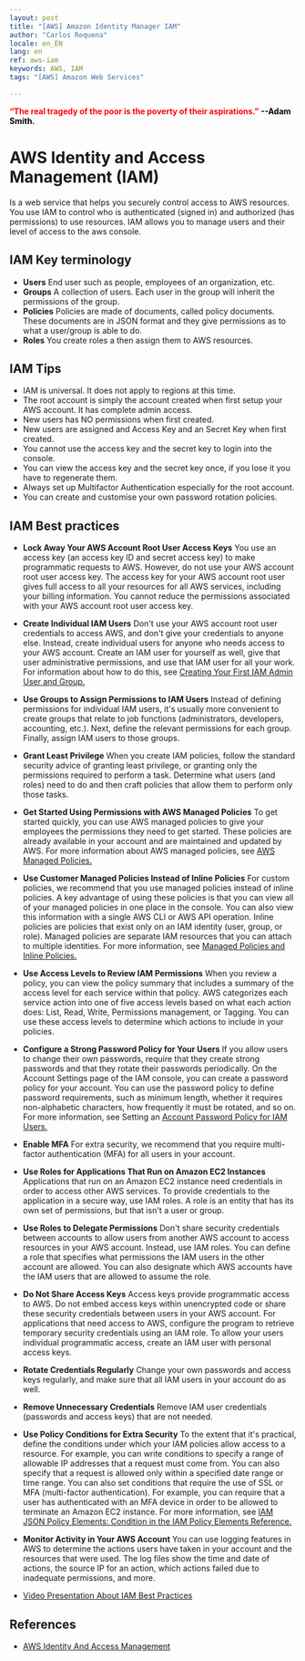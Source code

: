 ```yaml
---
layout: post
title: "[AWS] Amazon Identity Manager IAM"
author: "Carlos Requena"
locale: en_EN
lang: en
ref: aws-iam
keywords: AWS, IAM
tags: "[AWS] Amazon Web Services"

---
```


<span style="color:red">**“The real tragedy of the poor is the poverty of their aspirations.”**</span>
<span style="color:black;font-weight: bold">--Adam Smith.</span>

# AWS Identity and Access Management (IAM) 
Is a web service that helps you securely control access to AWS resources. You use IAM to control who is authenticated (signed in) and authorized (has permissions) 
to use resources. IAM allows you to manage users and their level of access to the aws console.

## IAM Key terminology

*   **Users** End user such as people, employees of an organization, etc.    
*   **Groups** A collection of users. Each user in the group will inherit the permissions of the group.  
*   **Policies** Policies are made of documents, called policy documents. These documents are in JSON format and they give permissions as to what a user/group is able
to do.  
*   **Roles** You create roles a then assign them to AWS resources.

## IAM Tips

*   IAM is universal. It does not apply to regions at this time.
*   The root account is simply the account created when first setup your AWS account. It has complete admin access.
*   New users has NO permissions when first created.
*   New users are assigned and Access Key and an Secret Key when first created.
*   You cannot use the access key and the secret key to login into the console.
*   You can view the access key and the secret key once, if you lose it you have to regenerate them.
*   Always set up Multifactor Authentication especially for the root account.
*   You can create and customise your own password rotation policies.

## IAM Best practices
*   **Lock Away Your AWS Account Root User Access Keys** You use an access key (an access key ID and secret access key) to make programmatic requests to AWS. However, do not use 
your AWS account root user access key. The access key for your AWS account root user gives full access to all your resources for all AWS services, including your billing information. 
You cannot reduce the permissions associated with your AWS account root user access key. 

*   **Create Individual IAM Users** Don't use your AWS account root user credentials to access AWS, and don't give your credentials to anyone else. Instead, create individual users 
for anyone who needs access to your AWS account. Create an IAM user for yourself as well, give that user administrative permissions, and use that IAM user for all your work. 
For information about how to do this, see [Creating Your First IAM Admin User and Group.](https://docs.aws.amazon.com/IAM/latest/UserGuide/getting-started_create-admin-group.html)

*   **Use Groups to Assign Permissions to IAM Users** Instead of defining permissions for individual IAM users, it's usually more convenient 
to create groups that relate to job functions (administrators, developers, accounting, etc.). Next, define the relevant permissions for each 
group. Finally, assign IAM users to those groups.

*   **Grant Least Privilege** When you create IAM policies, follow the standard security advice of granting least privilege, or granting only
the permissions required to perform a task. Determine what users (and roles) need to do and then craft policies that allow them to perform only 
those tasks. 

*   **Get Started Using Permissions with AWS Managed Policies** To get started quickly, you can use AWS managed policies to give your employees 
the permissions they need to get started. These policies are already available in your account and are maintained and updated by AWS. For more 
information about AWS managed policies, see [AWS Managed Policies.](https://docs.aws.amazon.com/IAM/latest/UserGuide/access_policies_managed-vs-inline.html#aws-managed-policies)

*   **Use Customer Managed Policies Instead of Inline Policies** For custom policies, we recommend that you use managed policies instead of inline 
policies. A key advantage of using these policies is that you can view all of your managed policies in one place in the console. You can also 
view this information with a single AWS CLI or AWS API operation. Inline policies are policies that exist only on an IAM identity 
(user, group, or role). Managed policies are separate IAM resources that you can attach to multiple identities. For more information, 
see [Managed Policies and Inline Policies.](https://docs.aws.amazon.com/IAM/latest/UserGuide/access_policies_managed-vs-inline.html)

*   **Use Access Levels to Review IAM Permissions** When you review a policy, you can view the policy summary that includes a summary 
of the access level for each service within that policy. AWS categorizes each service action into one of five access levels based on 
what each action does: List, Read, Write, Permissions management, or Tagging. You can use these access levels to determine which actions 
to include in your policies. 

*   **Configure a Strong Password Policy for Your Users** If you allow users to change their own passwords, require that they create 
strong passwords and that they rotate their passwords periodically. On the Account Settings page of the IAM console, you can create a 
password policy for your account. You can use the password policy to define password requirements, such as minimum length, whether it 
requires non-alphabetic characters, how frequently it must be rotated, and so on. 
For more information, see Setting an [Account Password Policy for IAM Users.](https://docs.aws.amazon.com/IAM/latest/UserGuide/id_credentials_passwords_account-policy.html)

*   **Enable MFA** For extra security, we recommend that you require multi-factor authentication (MFA) for all users in your account.

*   **Use Roles for Applications That Run on Amazon EC2 Instances** Applications that run on an Amazon EC2 instance need credentials 
in order to access other AWS services. To provide credentials to the application in a secure way, use IAM roles. A role is an entity 
that has its own set of permissions, but that isn't a user or group.

*   **Use Roles to Delegate Permissions** Don't share security credentials between accounts to allow users from another AWS account to 
access resources in your AWS account. Instead, use IAM roles. You can define a role that specifies what permissions the IAM users in the 
other account are allowed. You can also designate which AWS accounts have the IAM users that are allowed to assume the role.

*   **Do Not Share Access Keys** Access keys provide programmatic access to AWS. Do not embed access keys within unencrypted code or 
share these security credentials between users in your AWS account. For applications that need access to AWS, configure the program to 
retrieve temporary security credentials using an IAM role. To allow your users individual programmatic access, create an IAM user with 
personal access keys.

*   **Rotate Credentials Regularly** Change your own passwords and access keys regularly, and make sure that all IAM users in your 
account do as well.

*   **Remove Unnecessary Credentials** Remove IAM user credentials (passwords and access keys) that are not needed. 

*   **Use Policy Conditions for Extra Security** To the extent that it's practical, define the conditions under which your IAM policies 
allow access to a resource. For example, you can write conditions to specify a range of allowable IP addresses that a request must come from. 
You can also specify that a request is allowed only within a specified date range or time range. You can also set conditions that require 
the use of SSL or MFA (multi-factor authentication). For example, you can require that a user has authenticated with an MFA device in order 
to be allowed to terminate an Amazon EC2 instance. 
For more information, see [IAM JSON Policy Elements: Condition in the IAM Policy Elements Reference.](https://docs.aws.amazon.com/IAM/latest/UserGuide/reference_policies_elements_condition.html)

*   **Monitor Activity in Your AWS Account** You can use logging features in AWS to determine the actions users have taken in your 
account and the resources that were used. The log files show the time and date of actions, the source IP for an action, which actions 
failed due to inadequate permissions, and more. 

*   [Video Presentation About IAM Best Practices](https://www.youtube.com/watch?time_continue=1734&v=_wiGpBQGCjU&feature=emb_logo)

## References

- [AWS Identity And Access Management](https://docs.aws.amazon.com/IAM/latest/UserGuide/introduction.html)

